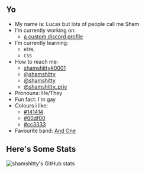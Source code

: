 ## Yo

- My name is: Lucas but lots of people call me Sham
- I’m currently working on:
    * [a custom discord profile](https://projects.shamshitty.xyz/discordprofile/)
- I’m currently learning:
    * `HTML`
    * `CSS`
- How to reach me:
    * [shamshitty#0001](https://discord.com/channels/@me)
    * [@shamshitty](https://www.instagram.com/shamshitty/)
    * [@shamshitty](https://t.me/shamshitty)
    * [@shamshitty_priv](https://twitter.com/shamshitty_priv)
- Pronouns: He/They
- Fun fact: I'm gay
- Colours i like:
    * [#141414](https://www.htmlcsscolor.com/hex/141414)
    * [#00df00](https://www.htmlcsscolor.com/hex/00df00)
    * [#cc3333](https://www.htmlcsscolor.com/hex/cc3333)
- Favourite band: [And One](https://andone.de)

## Here's Some Stats

![shamshitty's GitHub stats](https://github-readme-stats.vercel.app/api?username=shamshitty&show_icons=true&theme=dark)
